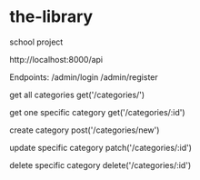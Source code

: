 # the-library
school project

http://localhost:8000/api

Endpoints:
/admin/login
/admin/register

get all categories
get('/categories/')

get one specific category
get('/categories/:id')

create category
post('/categories/new')

update specific category
patch('/categories/:id')

delete specific category
delete('/categories/:id')


